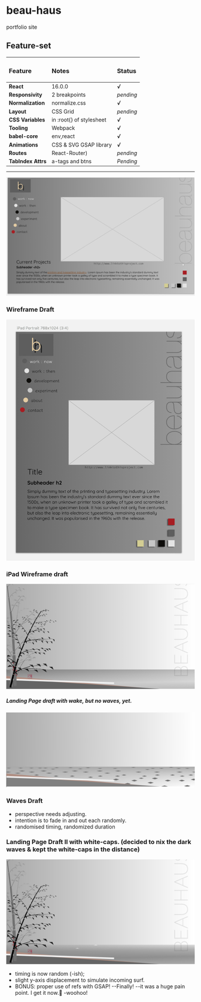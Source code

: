 # beau-haus
portfolio site

## Feature-set

|<h3>Feature</h3>|<h3>Notes</h3>|<h3>Status</h3>|
|:-----------|:-------|:-------|
|**React**|16.0.0|***√***|
|**Responsivity**|2 breakpoints|*pending*|
|**Normalization**|normalize.css|***√***|
|**Layout**|CSS Grid|*pending*|
|**CSS Variables**|in :root{} of stylesheet|***√***|
|**Tooling**|Webpack|***√***|
|**babel-core**|env,react|***√***|
|**Animations**|CSS & SVG GSAP library|***√***|
|**Routes**|React-Router)|*pending*|
|**TabIndex Attrs**|a-tags and btns|*Pending*|

-----------------
![Desktop Wireframe draft](./readmeImg/deskwiredraft.png "desktop wireframe draft") 

### Wireframe Draft

![iPad Wireframe draft](./readmeImg/ipadwiredraft.png "iPad wireframe draft")

### iPad Wireframe draft


![LandingPage Draft](./readmeImg/landingDraft1.png "Early landing page draft")

##### Landing Page draft with wake, but no waves, yet.

![waves Draft](./readmeImg/wavesDraft.png "Waves draft")

### Waves Draft
- perspective needs adjusting.
- intention is to fade in and out each randomly.
- randomised timing, randomized duration

### Landing Page Draft II with white-caps. (decided to nix the dark waves & kept the white-caps in the distance)

![waves DraftII](./readmeImg/draft2.jpg "Waves II draft")
- timing is now random (-ish);
- slight y-axis displacement to simulate incoming surf.
- BONUS: proper use of refs with GSAP!   --Finally! --it was a huge pain point. I get it now.🎉 -woohoo!

